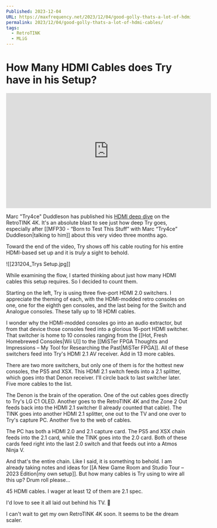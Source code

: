 ```yaml
---
Published: 2023-12-04
URL: https://maxfrequency.net/2023/12/04/good-golly-thats-a-lot-of-hdmi-cables/
permalink: 2023/12/04/good-golly-thats-a-lot-of-hdmi-cables/
tags:
  - RetroTINK
  - MLiG
---
```

# How Many HDMI Cables does Try have in his Setup?

<div class=iframe-container>
<iframe width="560" height="315" src="https://www.youtube-nocookie.com/embed/SMkimgEwWXs?si=mcUc5DmzQgaiespm" title="YouTube video player" frameborder="0" allow="accelerometer; autoplay; clipboard-write; encrypted-media; gyroscope; picture-in-picture; web-share" allowfullscreen></iframe>
</div>

Marc "Try4ce" Duddleson has published his [HDMI deep dive](https://youtube.com/watch?v=SMkimgEwWXs) on the RetroTINK 4K. It's an absolute blast to see just how deep Try goes, especially after [[MFP30 - “Born to Test This Stuff” with Marc “Try4ce” Duddleson|talking to him]] about this very video three months ago.

Toward the end of the video, Try shows off his cable routing for his entire HDMI-based set up and it is *truly* a sight to behold. 

![[231204_Trys Setup.jpg]]

While examining the flow, I started thinking about just how many HDMI cables this setup requires. So I decided to count them.

Starting on the left, Try is using three five-port HDMI 2.0 switchers. I appreciate the theming of each, with the HDMI-modded retro consoles on one, one for the eighth gen consoles, and the last being for the Switch and Analogue consoles. These tally up to 18 HDMI cables.

I wonder why the HDMI-modded consoles go into an audio extractor, but from that device those consoles feed into a glorious 16-port HDMI switcher. That switcher is home to 10 consoles ranging from the [[Hot, Fresh Homebrewed Consoles|Wii U]] to the [[MiSTer FPGA Thoughts and Impressions – My Tool for Researching the Past|MiSTer FPGA]]. All of these switchers feed into Try's HDMI 2.1 AV receiver. Add in 13 more cables.

There are two more switchers, but only one of them is for the hottest new consoles, the PS5 and XSX. This HDMI 2.1 switch feeds into a 2.1 splitter, which goes into that Denon receiver. I'll circle back to last switcher later. Five more cables to the list.

The Denon is the brain of the operation. One of the out cables goes directly to Try's LG C1 OLED. Another goes to the RetroTINK 4K and the Zone 2 Out feeds back into the HDMI 2.1 switcher (I already counted that cable). The TINK goes into another HDMI 2.1 splitter, one out to the TV and one over to Try's capture PC. Another five to the web of cables.

The PC has both a HDMI 2.0 and 2.1 capture card. The PS5 and XSX chain feeds into the 2.1 card, while the TINK goes into the 2.0 card. Both of these cards feed right into the last 2.0 switch and that feeds out into a Atmos Ninja V. 

And that's the entire chain. Like I said, it is something to behold. I am already taking notes and ideas for [[A New Game Room and Studio Tour – 2023 Edition|my own setup]]. But how many cables is Try using to wire all this up? Drum roll please...

45 HDMI cables. I wager at least 12 of them are 2.1 spec.

I'd love to see it all laid out behind his TV. 😬 

I can't wait to get my own RetroTINK 4K soon. It seems to be the dream scaler. 